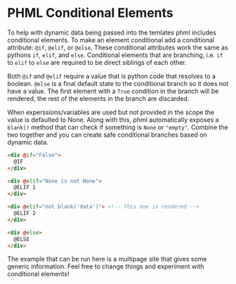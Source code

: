# PHML Conditional Elements

To help with dynamic data being passed into the temlates phml includes conditional elements. To make an element conditional add a conditional attribute: `@if`, `@elif`, or `@else`. These conditional attributes work the same as pythons `if`, `elif`, and `else`. Conditional elements that are branching, i.e. `if` to `elif` to `else` are required to be direct siblings of each other. 

Both `@if` and `@elif` require a value that is python code that resolves to a boolean. `@else` is a final default state to the conditional branch so it does not have a value. The first element with a `True` condition in the branch will be rendered, the rest of the elements in the branch are discarded.

When experssions/variables are used but not provided in the scope the value is defaulted to None. Along with this, phml automatically exposes a `blank()` method that can check if something is `None` or `"empty"`. Combine the two together and you can create safe conditional branches based on dynamic data.

```html
<div @if="False">
  @IF
</div>

<div @elif="None is not None">
  @ELIF 1
</div>

<div @elif="not blank('data')"> <!-- This one is rendered -->
  @ELIF 2
</div>

<div @else>
  @ELSE
</div>
```

The example that can be run here is a multipage site that gives some generic information. Feel free to change things and experiment with conditional elements!
